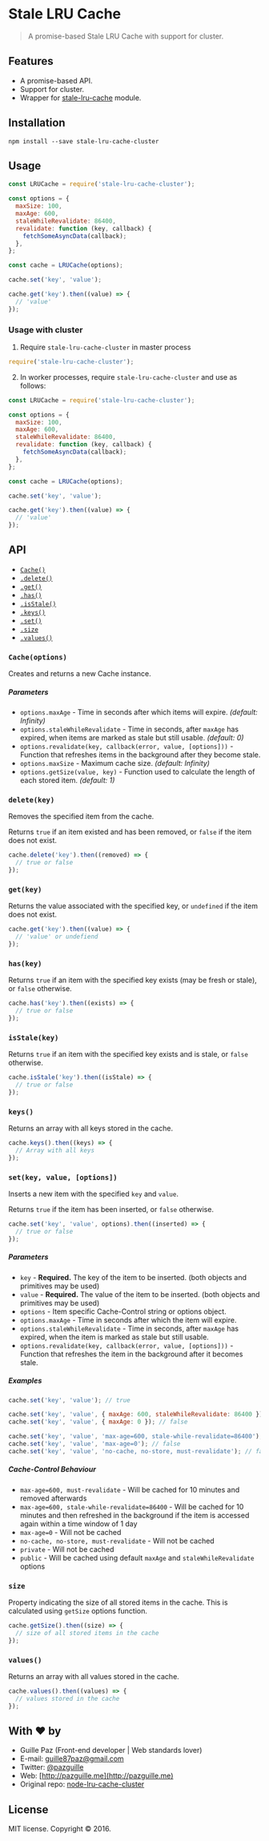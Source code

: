 # Stale LRU Cache

> A promise-based Stale LRU Cache with support for cluster.

## Features

- A promise-based API.
- Support for cluster.
- Wrapper for [stale-lru-cache](https://github.com/cyberthom/stale-lru-cache) module.

## Installation

```
npm install --save stale-lru-cache-cluster
```

## Usage

```js
const LRUCache = require('stale-lru-cache-cluster');

const options = {
  maxSize: 100,
  maxAge: 600,
  staleWhileRevalidate: 86400,
  revalidate: function (key, callback) {
    fetchSomeAsyncData(callback);
  },
};

const cache = LRUCache(options);

cache.set('key', 'value');

cache.get('key').then((value) => {
  // 'value'
});
```

### Usage with cluster
1. Require ```stale-lru-cache-cluster``` in master process

  ```js
  require('stale-lru-cache-cluster');
  ```

2. In worker processes, require ```stale-lru-cache-cluster``` and use as follows:

  ```js
  const LRUCache = require('stale-lru-cache-cluster');

  const options = {
    maxSize: 100,
    maxAge: 600,
    staleWhileRevalidate: 86400,
    revalidate: function (key, callback) {
      fetchSomeAsyncData(callback);
    },
  };

  const cache = LRUCache(options);

  cache.set('key', 'value');

  cache.get('key').then((value) => {
    // 'value'
  });
  ```

## API

* [`Cache()`](#cacheoptions)
* [`.delete()`](#deletekey)
* [`.get()`](#getkey)
* [`.has()`](#haskey)
* [`.isStale()`](#isstalekey)
* [`.keys()`](#keys)
* [`.set()`](#setkeyvalueoptions)
* [`.size`](#size)
* [`.values()`](#values)


### `Cache(options)`

Creates and returns a new Cache instance.

##### Parameters

* `options.maxAge` - Time in seconds after which items will expire. *(default: Infinity)*
* `options.staleWhileRevalidate` - Time in seconds, after `maxAge` has expired, when items are marked as stale but still usable. *(default: 0)*
* `options.revalidate(key, callback(error, value, [options]))` - Function that refreshes items in the background after they become stale.
* `options.maxSize` - Maximum cache size. *(default: Infinity)*
* `options.getSize(value, key)` - Function used to calculate the length of each stored item. *(default: 1)*

### `delete(key)`

Removes the specified item from the cache.

Returns `true` if an item existed and has been removed, or `false` if the item does not exist.

```js
cache.delete('key').then((removed) => {
  // true or false
});
```

### `get(key)`

Returns the value associated with the specified key, or `undefined` if the item does not exist.

```js
cache.get('key').then((value) => {
  // 'value' or undefiend
});
```

### `has(key)`

Returns `true` if an item with the specified key exists (may be fresh or stale), or `false` otherwise.

```js
cache.has('key').then((exists) => {
  // true or false
});
```

### `isStale(key)`

Returns `true` if an item with the specified key exists and is stale, or `false` otherwise.

```js
cache.isStale('key').then((isStale) => {
  // true or false
});
```

### `keys()`

Returns an array with all keys stored in the cache.

```js
cache.keys().then((keys) => {
  // Array with all keys
});
```

### `set(key, value, [options])`

Inserts a new item with the specified `key` and `value`.

Returns `true` if the item has been inserted, or `false` otherwise.

```js
cache.set('key', 'value', options).then((inserted) => {
  // true or false
});
```

##### Parameters

* `key` - **Required.** The key of the item to be inserted. (both objects and primitives may be used)
* `value` - **Required.** The value of the item to be inserted. (both objects and primitives may be used)
* `options` - Item specific Cache-Control string or options object.
* `options.maxAge` - Time in seconds after which the item will expire.
* `options.staleWhileRevalidate` - Time in seconds, after `maxAge` has expired, when the item is marked as stale but still usable.
* `options.revalidate(key, callback(error, value, [options]))` - Function that refreshes the item in the background after it becomes stale.

##### Examples

```javascript
cache.set('key', 'value'); // true

cache.set('key', 'value', { maxAge: 600, staleWhileRevalidate: 86400 }); // true
cache.set('key', 'value', { maxAge: 0 }); // false

cache.set('key', 'value', 'max-age=600, stale-while-revalidate=86400'); // true
cache.set('key', 'value', 'max-age=0'); // false
cache.set('key', 'value', 'no-cache, no-store, must-revalidate'); // false
```

##### Cache-Control Behaviour

* `max-age=600, must-revalidate` - Will be cached for 10 minutes and removed afterwards
* `max-age=600, stale-while-revalidate=86400` - Will be cached for 10 minutes and then refreshed in the background if the item is accessed again within a time window of 1 day
* `max-age=0` - Will not be cached
* `no-cache, no-store, must-revalidate` - Will not be cached
* `private` - Will not be cached
* `public` - Will be cached using default `maxAge` and `staleWhileRevalidate` options

### `size`

Property indicating the size of all stored items in the cache. This is calculated using `getSize` options function.

```js
cache.getSize().then((size) => {
  // size of all stored items in the cache
});
```

### `values()`

Returns an array with all values stored in the cache.

```js
cache.values().then((values) => {
  // values stored in the cache
});
```

## With :heart: by

- Guille Paz (Front-end developer | Web standards lover)
- E-mail: [guille87paz@gmail.com](mailto:guille87paz@gmail.com)
- Twitter: [@pazguille](http://twitter.com/pazguille)
- Web: [http://pazguille.me](http://pazguille.me)
- Original repo: [node-lru-cache-cluster](https://github.com/robby/node-lru-cache-cluster)

## License

MIT license. Copyright © 2016.
